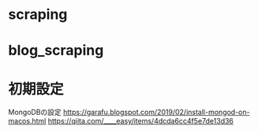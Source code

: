 # scraping
# blog_scraping

# 初期設定
MongoDBの設定
https://garafu.blogspot.com/2019/02/install-mongod-on-macos.html
https://qiita.com/____easy/items/4dcda6cc4f5e7de13d36

